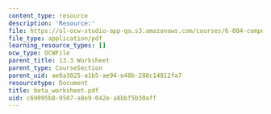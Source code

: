 ```yaml
---
content_type: resource
description: 'Resource:'
file: https://ol-ocw-studio-app-qa.s3.amazonaws.com/courses/6-004-computation-structures-spring-2017/c69095b89507a8e9042ea8bbf5b30aff_beta_worksheet.pdf
file_type: application/pdf
learning_resource_types: []
ocw_type: OCWFile
parent_title: 13.3 Worksheet
parent_type: CourseSection
parent_uid: ae8a3025-a1b5-ae94-e48b-280c14812fa7
resourcetype: Document
title: beta_worksheet.pdf
uid: c69095b8-9507-a8e9-042e-a8bbf5b30aff
---
```

